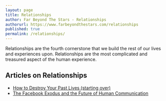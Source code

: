 ```yaml
---
layout: page
title: Relationships
author: Far Beyond The Stars - Relationships
authorurl: https://www.farbeyondthestars.com/relationships
published: true
permalink: /relationships/
---
```


Relationships are the fourth cornerstone that we build the rest of our lives and experiences upon. Relationships are the most complicated and treasured aspect of the human experience.

## Articles on Relationships
<ul>
<li><a href="/how-to-destroy-your-past-lives-starting-over/">How to Destroy Your Past Lives (starting over)</a></li>
<li><a href="/the-facebook-exodus-and-the-future-of-human-communication/">The Facebook Exodus and the Future of Human Communication</a></li>
</ul>
